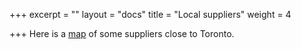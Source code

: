+++
excerpt = ""
layout = "docs"
title = "Local suppliers"
weight = 4

+++
Here is a [map](https://www.atlistmaps.com/map/d821d0ad-4b4f-44cb-ad38-00ad428dfc81?share) of some suppliers close to Toronto. 